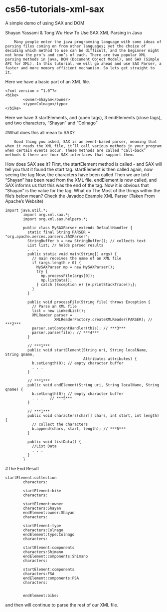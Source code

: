 cs56-tutorials-xml-sax
======================

A simple demo of using SAX and DOM

Shayan Yassami & Tong Wu
How To Use SAX XML Parsing in Java

        Many people enter the java programming language with some ideas of parsing files coming on from other languages; yet the choice of deciding which method to use can be difficult, and the beginner might not know the pro’s and con’s of each. There are two popular XML parsing methods in java, DOM (Document Object Model), and SAX (Simple API for XML). In this tutorial, we will go ahead and use SAX Parser, a faster and more memory efficient mechanism. So lets get straight to it.
 Here we have a basic part of an XML file.
```
<?xml version = “1.0”?>
<bike>
        <owner>Shayan</owner>
        <type>Colnago</type>
</bike>
```

Here we have 3 startElements, <bike> <owner> and <type> (open tags), 3 endElements </owner> </type> </bike> (close tags), and two characters, “Shayan” and “Colnago”

#What does this all mean to SAX?

        Good thing you asked, SAX is an event-based parser, meaning that when it reads the XML file, it’ll call various methods in your program when certain events occur. These methods are called “call-back” methods & there are four SAX interfaces that support them.
How does SAX see it?
First, the startElement method is called - and SAX will tell you that it found the <bike> start tag.
startElement is then called again, now seeing the <owner> tag
Now, the characters have been called
Then we are told “Shayan” has been read from the XML file.
endElement is now called, and SAX informs us that this was the end of the <owner> tag.
Now it is obvious that “Shayan” is the value for the <owner> tag.
What do The Most of the things within the file’s below mean?
Check the Javadoc 
Example XML Parser (Taken From Apache’s Website)
```
import java.util.*;
        import org.xml.sax.*;
        import org.xml.sax.helpers.*;
        
        public class MySAXParser extends DefaultHandler {
          static final String PARSER = "org.apache.xerces.parsers.SAXParser";
          StringBuffer b = new StringBuffer(); // collects text
          List list; // holds parsed results
          . . .
          public static void main(String[] args) {
            // main receives the name of an XML file 
            if (args.length > 0) {
              MySAXParser mp = new MySAXParser();
              try {
                mp.processFile(args[0]);
                mp.listData();
              } catch (Exception e) {e.printStackTrace();};
            }
          }  
          
          public void processFile(String file) throws Exception {
            // Parse an XML file 
            list = new LinkedList();
            XMLReader parser = 
                      XMLReaderFactory.createXMLReader(PARSER); // ***2***
            parser.setContentHandler(this); // ***3***
            parser.parse(file); // ***4***
          }
          
          // ***1*** 
          public void startElement(String uri, String localName, String qname, 
                                   Attributes attributes) {
            b.setLength(0); // empty character buffer
            . . .
          } 
          
          // ***1*** 
          public void endElement(String uri, String localName, String qname) { 
            b.setLength(0); // empty character buffer
            . . .   // ***5***
          }
        
          // ***1*** 
          public void characters(char[] chars, int start, int length) { 
            // collect the characters
            b.append(chars, start, length); // ***5***
          }
          
          public void listData() {
            //List Data
            . . .
          }  
        }      
```
#The End Result

```
startElement:collection
        characters:
          
        startElement:bike
        characters:
            
        startElement:owner
        characters:Shayan
        endElement:owner:Shayan
        characters:
            
        startElement:type
        characters:Colnago
        endElement:type:Colnago
        characters:
            
        startElement:components
        characters:Shimano
        endElement:components:Shimano
        characters:
            
        startElement:components
        characters:FSA
        endElement:components:FSA
        characters:
            
          
        endElement:bike:
```

and then will continue to parse the rest of our XML file.